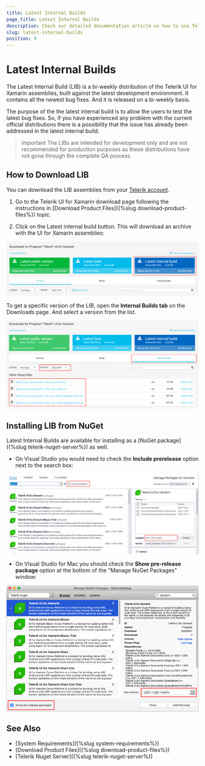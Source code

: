 ```yaml
---
title: Latest Internal Builds
page_title: Latest Internal Builds
description: Check our detailed documentation article on how to use Telerik UI for Xamarin Latest Internal Builds.
slug: latest-internal-builds
position: 9
---
```


# Latest Internal Builds

The Latest Internal Build (LIB) is a bi-weekly distribution of the Telerik UI for Xamarin assemblies, built against the latest development environment. It contains all the newest bug fixes. And it is released on a bi-weekly basis.

The purpose of the the latest internal build is to allow the users to test the latest bug fixes. So, if you have experienced any problem with the current official distributions there is a possibility that the issue has already been addressed in the latest internal build.

>important The LIBs are intended for development only and are not recommended for production purposes as these distributions have not gone through the complete QA process.

## How to Download LIB

You can download the LIB assemblies from your [Telerik account](https://www.telerik.com/account/).

1. Go to the Telerik UI for Xamarin download page following the instructions in [Download Product Files]({%slug download-product-files%}) topic.

2. Click on the Latest internal build button. This will download an archive with the UI for Xamarin assemblies:

![](images/lib_telerik_account.png)

To get a specific version of the LIB, open the **Internal Builds tab** on the Downloads page. And select a version from the list.

![](images/lib_telerik_account_versions.png)

## Installing LIB from NuGet

Latest Internal Builds are available for installing as a [NuGet package]({%slug telerik-nuget-server%}) as well.

- On Visual Studio you would need to check the **Include prerelease** option next to the search box:

![](images/lib_nuget.png)

- On Visual Studio for Mac you should check the **Show pre-release package** option at the bottom of the "Manage NuGet Packages" window:

![](images/lib_nuget_mac.png)

## See Also
- [System Requirements]({%slug system-requirements%})
- [Download Product Files]({%slug download-product-files%})
- [Telerik Nuget Server]({%slug telerik-nuget-server%})
